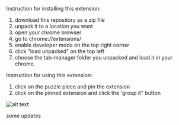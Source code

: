Instruction for installing this extension:

1. download this repository as a zip file
2. unpack it to a location you want
3. open your chrome browser
4. go to chrome://extensions/
5. enable developer mode on the top right corner
6. click "load unpacked" on the top left
7. choose the tab-manager folder you unpacked and load it in your chrome.

Instruction for using this extension:

1. click on the puzzle piece and pin the extension
2. click on the pinned extension and click the 'group it" button

![alt text](https://wd.imgix.net/image/BhuKGJaIeLNPW9ehns59NfwqKxF2/GdHNy255kS4hWD5vb1fc.png?auto=format&w=1004)

some updates

